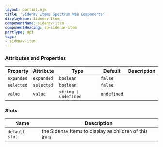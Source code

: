 ```yaml
---
layout: partial.njk
title: 'Sidenav Item: Spectrum Web Components'
displayName: Sidenav Item
componentName: sidenav-item
componentHeading: sp-sidenav-item
partType: api
tags:
- sidenav-item
---
```


### Attributes and Properties

<div class="table-container">
<table class="spectrum-Table spectrum-Table--sizeM">
<thead class="spectrum-Table-head">
<tr>

<th class="spectrum-Table-headCell">
Property
</th>

<th class="spectrum-Table-headCell">
Attribute
</th>

<th class="spectrum-Table-headCell">
Type
</th>

<th class="spectrum-Table-headCell">
Default
</th>

<th class="spectrum-Table-headCell">
Description
</th>

</tr>
</thead>
<tbody class="spectrum-Table-body">

<tr class="spectrum-Table-row" id="attributes and properties_expanded" data-name="Property" data-value="expanded">

<td class="spectrum-Table-cell">
<code>expanded</code>
</td>

<td class="spectrum-Table-cell">
<code>expanded</code>
</td>

<td class="spectrum-Table-cell">
<code>boolean</code>
</td>

<td class="spectrum-Table-cell">
<code>false</code>
</td>

<td class="spectrum-Table-cell">

</td>

</tr>

<tr class="spectrum-Table-row" id="attributes and properties_selected" data-name="Property" data-value="selected">

<td class="spectrum-Table-cell">
<code>selected</code>
</td>

<td class="spectrum-Table-cell">
<code>selected</code>
</td>

<td class="spectrum-Table-cell">
<code>boolean</code>
</td>

<td class="spectrum-Table-cell">
<code>false</code>
</td>

<td class="spectrum-Table-cell">

</td>

</tr>

<tr class="spectrum-Table-row" id="attributes and properties_value" data-name="Property" data-value="value">

<td class="spectrum-Table-cell">
<code>value</code>
</td>

<td class="spectrum-Table-cell">
<code>value</code>
</td>

<td class="spectrum-Table-cell">
<code>string | undefined</code>
</td>

<td class="spectrum-Table-cell">
<code>undefined</code>
</td>

<td class="spectrum-Table-cell">

</td>

</tr>

</tbody>
</table>
</div>
    

### Slots

<div class="table-container">
<table class="spectrum-Table spectrum-Table--sizeM">
<thead class="spectrum-Table-head">
<tr>

<th class="spectrum-Table-headCell">
Name
</th>

<th class="spectrum-Table-headCell">
Description
</th>

</tr>
</thead>
<tbody class="spectrum-Table-body">

<tr class="spectrum-Table-row" id="slots_" data-name="Slot name" data-value="default slot">

<td class="spectrum-Table-cell">
<code>default slot</code>
</td>

<td class="spectrum-Table-cell">
the Sidenav Items to display as children of this item
</td>

</tr>

</tbody>
</table>
</div>
    

